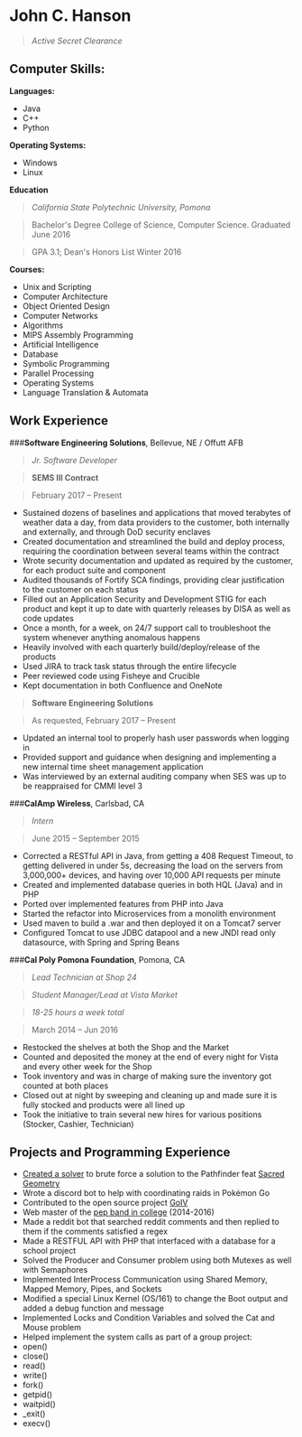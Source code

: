 # John C. Hanson>*Active Secret Clearance*## Computer Skills:**Languages:*** Java* C++* Python**Operating Systems:** * Windows* Linux**Education**>*California State Polytechnic University, Pomona* >Bachelor's Degree College of Science, Computer Science. Graduated June 2016>GPA 3.1; Dean's Honors List Winter 2016**Courses:***  Unix and Scripting* Computer Architecture* Object Oriented Design* Computer Networks* Algorithms* MIPS Assembly Programming* Artificial Intelligence* Database* Symbolic Programming* Parallel Processing* Operating Systems* Language Translation & Automata## Work Experience###**Software Engineering Solutions**, Bellevue, NE / Offutt AFB>*Jr. Software Developer*>**SEMS III Contract**>February 2017 – Present * Sustained dozens of baselines and applications that moved terabytes of weather data a day, from data providers to the customer, both internally and externally, and through DoD security enclaves* Created documentation and streamlined the build and deploy process, requiring the coordination between several teams within the contract* Wrote security documentation and updated as required by the customer, for each product suite and component* Audited thousands of Fortify SCA findings, providing clear justification to the customer on each status* Filled out an Application Security and Development STIG for each product and kept it up to date with quarterly releases by DISA as well as code updates* Once a month, for a week, on 24/7 support call to troubleshoot the system whenever anything anomalous happens* Heavily involved with each quarterly build/deploy/release of the products* Used JIRA to track task status through the entire lifecycle* Peer reviewed code using Fisheye and Crucible* Kept documentation in both Confluence and OneNote>**Software Engineering Solutions**>As requested, February 2017 – Present* Updated an internal tool to properly hash user passwords when logging in* Provided support and guidance when designing and implementing a new internal time sheet management application* Was interviewed by an external auditing company when SES was up to be reappraised for CMMI level 3###**CalAmp Wireless**, Carlsbad, CA>*Intern*>June 2015 – September 2015* Corrected a RESTful API in Java, from getting a 408 Request Timeout, to getting delivered in under 5s, decreasing the load on the servers from 3,000,000+ devices, and having over 10,000 API requests per minute* Created and implemented database queries in both HQL (Java) and in PHP* Ported over implemented features from PHP into Java* Started the refactor into Microservices from a monolith environment* Used maven to build a .war and then deployed it on a Tomcat7 server* Configured Tomcat to use JDBC datapool and a new JNDI read only datasource, with Spring and Spring Beans###**Cal Poly Pomona Foundation**, Pomona, CA>*Lead Technician at Shop 24*>*Student Manager/Lead at Vista Market*>*18-25 hours a week total*>March 2014 – Jun 2016* Restocked the shelves at both the Shop and the Market* Counted and deposited the money at the end of every night for Vista and every other week for the Shop* Took inventory and was in charge of making sure the inventory got counted at both places* Closed out at night by sweeping and cleaning up and made sure it is fully stocked and products were all lined up* Took the initiative to train several new hires for various positions (Stocker, Cashier, Technician)## Projects and Programming Experience* [Created a solver](https://github.com/johnhanson/Sacred-Geometry) to brute force a solution to the Pathfinder feat [Sacred Geometry](https://www.d20pfsrd.com/feats/general-feats/sacred-geometry/) * Wrote a discord bot to help with coordinating raids in Pokémon Go * Contributed to the open source project [GoIV](https://github.com/farkam135/GoIV) * Web master of the [pep band in college](https://www.cpp.edu/~pepband/) (2014-2016) * Made a reddit bot that searched reddit comments and then replied to them if the comments satisfied a regex* Made a RESTFUL API with PHP that interfaced with a database for a school project* Solved the Producer and Consumer problem using both Mutexes as well with Semaphores* Implemented InterProcess Communication using Shared Memory, Mapped Memory, Pipes, and Sockets* Modified a special Linux Kernel (OS/161) to change the Boot output and added a debug function and message* Implemented Locks and Condition Variables and solved the Cat and Mouse problem* Helped implement the system calls as part of a group project: * open() * close() * read() * write() * fork() * getpid() * waitpid() * _exit() * execv()
